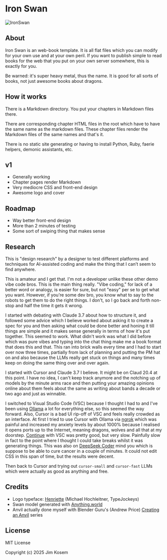 # Iron Swan

![IronSwan](https://github.com/user-attachments/assets/308f8a64-4f34-4af9-bae5-a385dbb2a158)

## About

Iron Swan is an web-book template. It is all flat files which you can modify for your own use and at your own peril. If you want to publish simple to read books for the web that you put on your own server somewhere, this is exactly for you.

Be warned: it's super heavy metal, thus the name. It is good for all sorts of books, not just awesome books about dragons.

## How it works

There is a Markdown directory. You put your chapters in Markdown files there.

There are corresponding chapter HTML files in the root which have to have the same name as the markdown files. These chapter files render the Markdown files of the same names and that's it.

There is no static site generating or having to install Python, Ruby, faerie helpers, demonic assistants, etc.

## v1

- Generally working
- Chapter pages render Markdown
- Very mediocre CSS and front-end design
- Awesome logo and cover

## Roadmap

- Way better front-end design
- More than 2 minutes of testing
- Some sort of swiping thing that makes sense

## Research

This is "design research" by a designer to test different platforms and techniques for AI-assisted coding and make the thing that I can’t seem to find anywhere.

This is amateur and I get that. I'm not a developer unlike these other demo vibe code bros. This is the main thing really. "Vibe coding," for lack of a better word or analogy, is easier for sure, but not "easy" per se to get what you want. However, if you're some dev bro, you know what to say to the robots to get them to do the right things. I don't, so I go back and forth non-stop and half the time it gets it wrong.

I started with debating with Claude 3.7 about how to structure it, and followed some advice which I believe worked about asking it to create a spec for you and then asking what could be done better and honing it till things are simple and it makes sense generally in terms of how it's put together. This seemed to work. What didn't work was what I did before which was pure vibes and typing into the chat thing make me a book format that does this and that. This ran into brick walls every time and I had to start over now three times, partially from lack of planning and putting the PM hat on and also because the LLMs really get stuck on things and many times keep on doing the same thing over and over again.

I started with Cursor and Claude 3.7 I believe. It might be on Claud 20.4 at this point. I have no idea, I can't keep track anymore and the notching up of models by the minute arms race and then putting your amazing opinions online about them feels about the same as writing about bands a decade or two ago and just as winnable.

I switched to Visual Studio Code (VSC) because I thought I had to and I've been using [Ollama](https://ollama.com/) a lot for everything else, so this seemed the way forward. Also, Cursor is a bad UI rip-off of VSC and feels really crowded as an interface. At first I tried to use Cursor with Ollama via [ngrok](https://ngrok.com/) which was painful and increased my anxiety levels by about 1000% because I realised it opens ports up to the Internet, meaning dragons, wolves and all that at my doorstep. [Continue](https://ollama.com/blog/continue-code-assistant) with VSC was pretty good, but very slow. Painfully slow in fact to the point where I thought I could take breaks whilst it was generating things. This was also on [DeepSeek Coder](https://ollama.com/library/deepseek-coder) mind you which is suppose to be able to cure cancer in a couple of minutes. It could not edit CSS in this span of time, but the results were decent.

Then back to Cursor and trying out `cursor-small` and `cursor-fast` LLMs which were actually as good as anything and free.

## Credits

- Logo typeface: [Henriette](michael-hochleitner) (Michael Hochleitner, TypeJockeys)
- Swan model generated with [Anything.world]()
- Anvil actually done myself with Blender Guru's (Andrew Price) [Creating an Anvil](https://www.blenderguru.com/tutorials/2018/1/17/creating-an-anvil-full-series) series

## License

MIT License

Copyright (c) 2025 Jim Kosem
